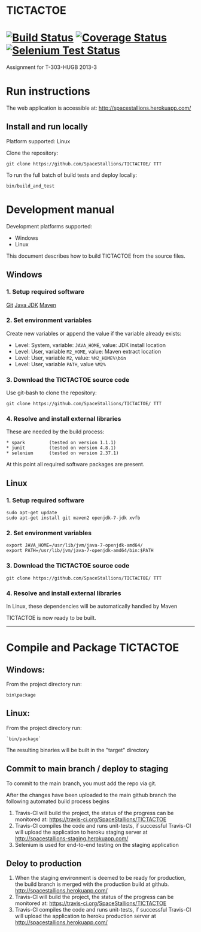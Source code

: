 ﻿TICTACTOE
=========
[![Build Status](https://travis-ci.org/SpaceStallions/TICTACTOE.png)](https://travis-ci.org/SpaceStallions/TICTACTOE) [![Coverage Status](https://coveralls.io/repos/SpaceStallions/TICTACTOE/badge.png)](https://coveralls.io/r/SpaceStallions/TICTACTOE)[![Selenium Test Status](https://saucelabs.com/browser-matrix/spacestallions.svg)](https://saucelabs.com/u/spacestallions)
=========

Assignment for T-303-HUGB 2013-3

# Run instructions

The web application is accessible at:
http://spacestallions.herokuapp.com/

## Install and run locally

Platform supported: Linux

Clone the repository:

`git clone https://github.com/SpaceStallions/TICTACTOE/ TTT`

To run the full batch of build tests and deploy locally:

`bin/build_and_test`

# Development manual

Development platforms supported:
* Windows
* Linux

This document describes how to build TICTACTOE from the source files.

## Windows

### 1. Setup required software

[Git](https://help.github.com/articles/set-up-git)
[Java JDK](http://www.oracle.com/technetwork/java/javase/downloads/index.html)
[Maven](http://maven.apache.org/download.cgi)


### 2. Set environment variables

Create new variables or append the value if the variable already exists:

* Level: System, variable: `JAVA_HOME`, value: JDK install location
* Level: User, variable `M2_HOME`, value: Maven extract location
* Level: User, variable `M2`, value: `%M2_HOME%\bin`
* Level: User, variable `PATH`, value `%M2%`

### 3. Download the TICTACTOE source code
    
Use git-bash to clone the repository:

`git clone https://github.com/SpaceStallions/TICTACTOE/ TTT`

### 4. Resolve and install external libraries

These are needed by the build process:
	
	* spark			(tested on version 1.1.1)
	* junit      	(tested on version 4.8.1)
	* selenium		(tested on version 2.37.1)
		    
At this point all required software packages are present.

## Linux

### 1. Setup required software

```
sudo apt-get update 
sudo apt-get install git maven2 openjdk-7-jdk xvfb
```

### 2. Set environment variables

```
export JAVA_HOME=/usr/lib/jvm/java-7-openjdk-amd64/
export PATH=/usr/lib/jvm/java-7-openjdk-amd64/bin:$PATH
```

### 3. Download the TICTACTOE source code
 
`git clone https://github.com/SpaceStallions/TICTACTOE/ TTT`

### 4. Resolve and install external libraries

In Linux, these dependencies will be automatically handled by Maven


TICTACTOE is now ready to be built.

------


# Compile and Package TICTACTOE

## Windows:

From the project directory run:

`bin\package`

## Linux:
From the project directory run:

	`bin/package`

The resulting binaries will be built in the "target" directory

## Commit to main branch / deploy to staging

To commit to the main branch, you must add the repo via git.

After the changes have been uploaded to the main github branch the following automated build process begins

1. Travis-CI will build the project, the status of the progress can be monitored at:
https://travis-ci.org/SpaceStallions/TICTACTOE
2. Travis-CI compiles the code and runs unit-tests, if successful Travis-CI will upload the application
to heroku staging server at http://spacestallions-staging.herokuapp.com/
3. Selenium is used for end-to-end testing on the staging application

## Deloy to production
1. When the staging environment is deemed to be ready for production, the build branch is merged with the
production build at github.
http://spacestallions.herokuapp.com/
2. Travis-CI will build the project, the status of the progress can be monitored at:
https://travis-ci.org/SpaceStallions/TICTACTOE
3. Travis-CI compiles the code and runs unit-tests, if successful Travis-CI will upload the application
to heroku production server at http://spacestallions.herokuapp.com/
